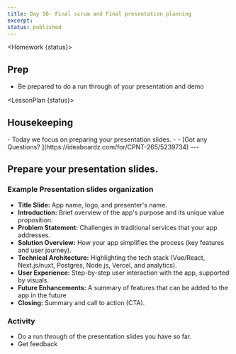 ```yaml
---
title: Day 10- Final scrum and Final presentation planning
excerpt:
status: published
---
```


<script>
	import Homework from "$lib/components/Homework.svelte";
	import LessonPlan from "$lib/components/LessonPlan.svelte";
	import Achievement from "$lib/components/Achievement.svelte";
</script>

<Homework {status}>

<h2>Prep</h2>

- Be prepared to do a run through of your presentation and demo

</Homework>

<LessonPlan {status}>

<h2>Housekeeping</h2>
- Today we focus on preparing your presentation slides.
- - [Got any Questions? ](https://ideaboardz.com/for/CPNT-265/5239734)
---

<h2> Prepare your presentation slides.</h2>

### Example Presentation slides organization

- **Title Slide:** App name, logo, and presenter's name.
- **Introduction:** Brief overview of the app's purpose and its unique value proposition.
- **Problem Statement:** Challenges in traditional services that your app addresses.
- **Solution Overview:** How your app simplifies the  process (key features and user journey).
- **Technical Architecture:** Highlighting the tech stack (Vue/React, Next.js/nuxt, Postgres, Node.js, Vercel, and analytics).
- **User Experience:** Step-by-step user interaction with the app, supported by visuals.
- **Future Enhancements:** A summary of features that can be added to the app in the future
- **Closing:** Summary and call to action (CTA).

### Activity 
- Do a run through of the presentation slides you have so far.
- Get feedback

</LessonPlan>

